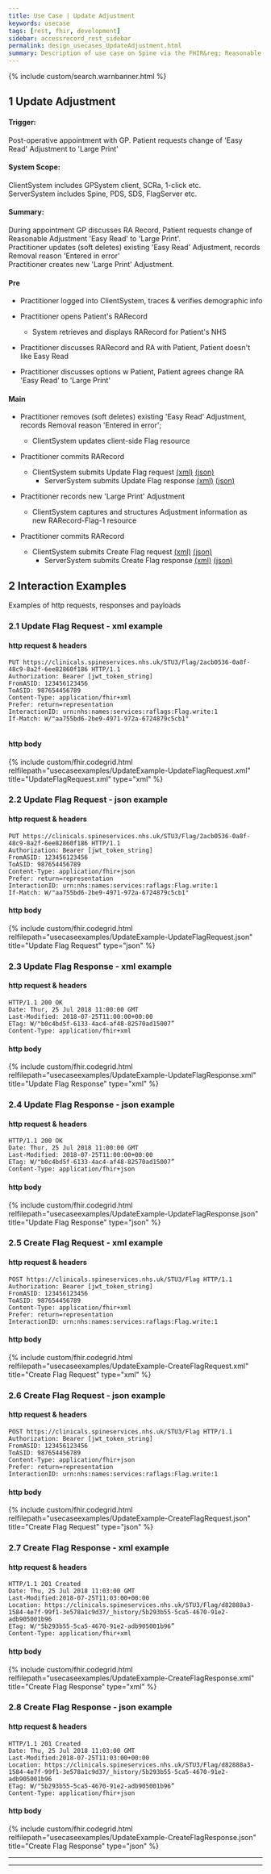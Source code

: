 ```yaml
---
title: Use Case | Update Adjustment
keywords: usecase
tags: [rest, fhir, development]
sidebar: accessrecord_rest_sidebar
permalink: design_usecases_UpdateAdjustment.html
summary: Description of use case on Spine via the FHIR&reg; Reasonable Adjustments API
---
```

{% include custom/search.warnbanner.html %}

## 1 Update Adjustment ##

####  Trigger: ####
Post-operative appointment with GP. Patient requests change of 'Easy Read' Adjustment to 'Large Print'

####  System Scope: ####
ClientSystem includes GPSystem client, SCRa, 1-click etc.  
ServerSystem includes Spine, PDS, SDS, FlagServer etc.  

####  Summary: ####
During appointment GP discusses RA Record, Patient requests change of Reasonable Adjustment 'Easy Read' to 'Large Print'.  
Practitioner updates (soft deletes) existing 'Easy Read' Adjustment, records Removal reason 'Entered in error'  
Practitioner creates new 'Large Print' Adjustment.  

#### Pre ####

* Practitioner logged into ClientSystem, traces & verifies demographic info
* Practitioner opens Patient's RARecord
  * System retrieves and displays RARecord for Patient's NHS

* Practitioner discusses RARecord and RA with Patient, Patient doesn't like Easy Read
* Practitioner discusses options w Patient, Patient agrees change RA 'Easy Read' to 'Large Print'

#### Main ####

* Practitioner removes (soft deletes) existing 'Easy Read' Adjustment, records Removal reason 'Entered in error';
  * ClientSystem updates client-side Flag resource

* Practitioner commits RARecord
  * ClientSystem submits Update Flag request [(xml)](design_usecases_UpdateAdjustment.html#21-update-flag-request---xml-example) [(json)](design_usecases_UpdateAdjustment.html#22-update-flag-request---json-example)
    * ServerSystem submits Update Flag response [(xml)](design_usecases_UpdateAdjustment.html#23-update-flag-response---xml-example) [(json)](design_usecases_UpdateAdjustment.html#24-update-flag-response---json-example)

* Practitioner records new 'Large Print' Adjustment
  * ClientSystem captures and structures Adjustment information as new RARecord-Flag-1 resource 
* Practitioner commits RARecord
  * ClientSystem submits Create Flag request [(xml)](design_usecases_UpdateAdjustment.html#25-create-flag-request---xml-example) [(json)](design_usecases_UpdateAdjustment.html#26-create-flag-request---json-example)
    * ServerSystem submits Create Flag response [(xml)](design_usecases_UpdateAdjustment.html#27-create-flag-response---xml-example) [(json)](design_usecases_UpdateAdjustment.html#28-create-flag-response---json-example)

## 2 Interaction Examples ##

Examples of http requests, responses and payloads

### 2.1 Update Flag Request - xml example ###

#### http request & headers ####
```
PUT https://clinicals.spineservices.nhs.uk/STU3/Flag/2acb0536-0a8f-48c9-8a2f-6ee82860f186 HTTP/1.1
Authorization: Bearer [jwt_token_string]
FromASID: 123456123456
ToASID: 987654456789
Content-Type: application/fhir+xml
Prefer: return=representation
InteractionID: urn:nhs:names:services:raflags:Flag.write:1
If-Match: W/"aa755bd6-2be9-4971-972a-6724879c5cb1"


```

#### http body ####
{% include custom/fhir.codegrid.html
relfilepath="usecaseexamples/UpdateExample-UpdateFlagRequest.xml"
title="UpdateFlagRequest.xml"
type="xml" %}

### 2.2 Update Flag Request - json example ###

#### http request & headers ####
```
PUT https://clinicals.spineservices.nhs.uk/STU3/Flag/2acb0536-0a8f-48c9-8a2f-6ee82860f186 HTTP/1.1
Authorization: Bearer [jwt_token_string]
FromASID: 123456123456
ToASID: 987654456789
Content-Type: application/fhir+json
Prefer: return=representation
InteractionID: urn:nhs:names:services:raflags:Flag.write:1
If-Match: W/"aa755bd6-2be9-4971-972a-6724879c5cb1"

```

#### http body ####
{% include custom/fhir.codegrid.html
relfilepath="usecaseexamples/UpdateExample-UpdateFlagRequest.json"
title="Update Flag Request"
type="json" %}

### 2.3 Update Flag Response - xml example ###

#### http request & headers ####
```
HTTP/1.1 200 OK
Date: Thur, 25 Jul 2018 11:00:00 GMT
Last-Modified: 2018-07-25T11:00:00+00:00
ETag: W/"b0c4bd5f-6133-4ac4-af48-82570ad15007”
Content-Type: application/fhir+xml

```

#### http body ####
{% include custom/fhir.codegrid.html
relfilepath="usecaseexamples/UpdateExample-UpdateFlagResponse.xml"
title="Update Flag Response"
type="xml" %}

### 2.4 Update Flag Response - json example ###

#### http request & headers ####
```
HTTP/1.1 200 OK
Date: Thur, 25 Jul 2018 11:00:00 GMT
Last-Modified: 2018-07-25T11:00:00+00:00
ETag: W/"b0c4bd5f-6133-4ac4-af48-82570ad15007”
Content-Type: application/fhir+json

```

#### http body ####
{% include custom/fhir.codegrid.html
relfilepath="usecaseexamples/UpdateExample-UpdateFlagResponse.json"
title="Update Flag Response"
type="json" %}

### 2.5 Create Flag Request - xml example ###

#### http request & headers ####
```
POST https://clinicals.spineservices.nhs.uk/STU3/Flag HTTP/1.1
Authorization: Bearer [jwt_token_string]
FromASID: 123456123456
ToASID: 987654456789
Content-Type: application/fhir+xml
Prefer: return=representation
InteractionID: urn:nhs:names:services:raflags:Flag.write:1

```

#### http body ####
{% include custom/fhir.codegrid.html
relfilepath="usecaseexamples/UpdateExample-CreateFlagRequest.xml"
title="Create Flag Request"
type="xml" %}

### 2.6 Create Flag Request - json example ###

#### http request & headers ####
```
POST https://clinicals.spineservices.nhs.uk/STU3/Flag HTTP/1.1
Authorization: Bearer [jwt_token_string]
FromASID: 123456123456
ToASID: 987654456789
Content-Type: application/fhir+json
Prefer: return=representation
InteractionID: urn:nhs:names:services:raflags:Flag.write:1

```

#### http body ####
{% include custom/fhir.codegrid.html
relfilepath="usecaseexamples/UpdateExample-CreateFlagRequest.json"
title="Create Flag Request"
type="json" %}

### 2.7 Create Flag Response - xml example ###

#### http request & headers ####
```
HTTP/1.1 201 Created
Date: Thu, 25 Jul 2018 11:03:00 GMT
Last-Modified:2018-07-25T11:03:00+00:00
Location: https://clinicals.spineservices.nhs.uk/STU3/Flag/d82888a3-1584-4e7f-99f1-3e578a1c9d37/_history/5b293b55-5ca5-4670-91e2-adb905001b96
ETag: W/"5b293b55-5ca5-4670-91e2-adb905001b96”
Content-Type: application/fhir+xml

```

#### http body ####
{% include custom/fhir.codegrid.html
relfilepath="usecaseexamples/UpdateExample-CreateFlagResponse.xml"
title="Create Flag Response"
type="xml" %}

### 2.8 Create Flag Response - json example ###

#### http request & headers ####
```
HTTP/1.1 201 Created
Date: Thu, 25 Jul 2018 11:03:00 GMT
Last-Modified:2018-07-25T11:03:00+00:00
Location: https://clinicals.spineservices.nhs.uk/STU3/Flag/d82888a3-1584-4e7f-99f1-3e578a1c9d37/_history/5b293b55-5ca5-4670-91e2-adb905001b96
ETag: W/"5b293b55-5ca5-4670-91e2-adb905001b96”
Content-Type: application/fhir+json

```

#### http body ####
{% include custom/fhir.codegrid.html
relfilepath="usecaseexamples/UpdateExample-CreateFlagResponse.json"
title="Create Flag Response"
type="json" %}

---
---